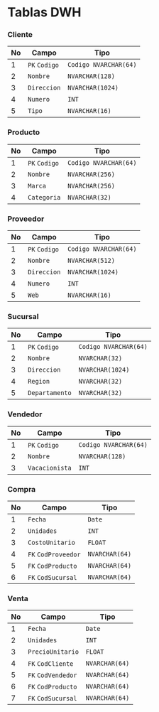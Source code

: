 # Tablas DWH
### Cliente
| No | Campo | Tipo |
| - | - | - |
| 1 | `PK` `Codigo` | `Codigo NVARCHAR(64)` |
| 2 | `Nombre` | `NVARCHAR(128)` |
| 3 | `Direccion` | `NVARCHAR(1024)` |
| 4 | `Numero` | `INT` |
| 5 | `Tipo` | `NVARCHAR(16)` |
### Producto
| No | Campo | Tipo |
| - | - | - |
| 1 | `PK` `Codigo` | `Codigo NVARCHAR(64)` |
| 2 | `Nombre` | `NVARCHAR(256)` |
| 3 | `Marca` | `NVARCHAR(256)` |
| 4 | `Categoria` | `NVARCHAR(32)` |
### Proveedor
| No | Campo | Tipo |
| - | - | - |
| 1 | `PK` `Codigo` | `Codigo NVARCHAR(64)` |
| 2 | `Nombre` | `NVARCHAR(512)` |
| 3 | `Direccion` | `NVARCHAR(1024)` |
| 4 | `Numero` | `INT` |
| 5 | `Web` | `NVARCHAR(16)` |
### Sucursal
| No | Campo | Tipo |
| - | - | - |
| 1 | `PK` `Codigo` | `Codigo NVARCHAR(64)` |
| 2 | `Nombre` | `NVARCHAR(32)` |
| 3 | `Direccion` | `NVARCHAR(1024)` |
| 4 | `Region` | `NVARCHAR(32)` |
| 5 | `Departamento` | `NVARCHAR(32)` |
### Vendedor
| No | Campo | Tipo |
| - | - | - |
| 1 | `PK` `Codigo` | `Codigo NVARCHAR(64)` |
| 2 | `Nombre` | `NVARCHAR(128)` |
| 3 | `Vacacionista` | `INT` |
### Compra
| No | Campo | Tipo |
| - | - | - |
| 1 | `Fecha` | `Date` |
| 2 | `Unidades` | `INT` |
| 3 | `CostoUnitario` | `FLOAT` |
| 4 | `FK` `CodProveedor` | `NVARCHAR(64)` |
| 5 | `FK` `CodProducto` | `NVARCHAR(64)` |
| 6 | `FK` `CodSucursal` | `NVARCHAR(64)` |
### Venta
| No | Campo | Tipo |
| - | - | - |
| 1 | `Fecha` | `Date` |
| 2 | `Unidades` | `INT` |
| 3 | `PrecioUnitario` | `FLOAT` |
| 4 | `FK` `CodCliente` | `NVARCHAR(64)` |
| 5 | `FK` `CodVendedor` | `NVARCHAR(64)` |
| 6 | `FK` `CodProducto` | `NVARCHAR(64)` |
| 7 | `FK` `CodSucursal` | `NVARCHAR(64)` |